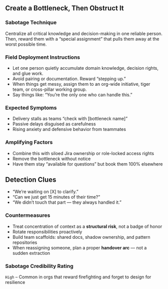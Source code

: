 ## Create a Bottleneck, Then Obstruct It

### Sabotage Technique
Centralize all critical knowledge and decision-making in one reliable person.  
Then, reward them with a “special assignment” that pulls them away at the worst possible time.

###  Field Deployment Instructions
- Let one person quietly accumulate domain knowledge, decision rights, and glue work.
- Avoid pairing or documentation. Reward “stepping up.”
- When things get messy, assign them to an org-wide initiative, tiger team, or cross-pillar working group.
- Say things like: “You’re the only one who can handle this.”

### Expected Symptoms
- Delivery stalls as teams “check with [bottleneck name]”
- Passive delays disguised as carefulness
- Rising anxiety and defensive behavior from teammates

### Amplifying Factors
- Combine this with siloed Jira ownership or role-locked access rights
- Remove the bottleneck without notice
- Have them stay “available for questions” but book them 100% elsewhere

## Detection Clues
- “We’re waiting on [X] to clarify.”
- “Can we just get 15 minutes of their time?”
- “We didn’t touch that part — they always handled it.”

### Countermeasures
- Treat concentration of context as a **structural risk**, not a badge of honor
- Rotate responsibilities proactively
- Build team scaffolds: shared docs, shadow ownership, and pattern repositories
- When reassigning someone, plan a proper **handover arc** — not a sudden extraction

### Sabotage Credibility Rating
`High` – Common in orgs that reward firefighting and forget to design for resilience
